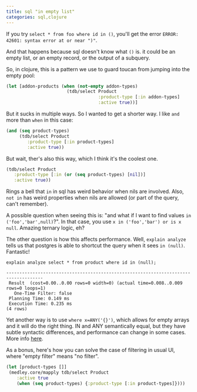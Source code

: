 ```yaml
---
title: sql "in empty list"
categories: sql,clojure
---
```


If you try `select * from foo where id in ()`, you'll get the error `ERROR:  42601: syntax error at or near ")"`.

And that happens because sql doesn't know what `()` is. it could be an
empty list, or an empty record, or the output of a subquery.

So, in clojure, this is a pattern we use to guard toucan from jumping into the empty pool:
```clojure
(let [addon-products (when (not-empty addon-types)
                       (tdb/select Product
                                   :product-type [:in addon-types]
                                   :active true))]
```

But it sucks in multiple ways. So I wanted to get a shorter way. I
like `and` more than `when` in this case:

```clojure
(and (seq product-types)
     (tdb/select Product
        :product-type [:in product-types]
        :active true))
```

But wait, ther's also this way, which I think it's the coolest one.

```clojure
(tdb/select Product
   :product-type [:in (or (seq product-types) [nil])]
   :active true))
```

Rings a bell that `in` in sql has weird behavior when nils are
involved. Also, `not in` has weird properties when nils are allowed
(or part of the query, can't remember).

A possible question when seeing this is: "and what if I want to find
values `in ('foo','bar',null)`?".  In that case, you use `x in
('foo','bar') or is x null`. Amazing ternary logic, eh?

The other question is how this affects performance. Well, `explain
analyze` tells us that postgres is able to shortcut the query when it
sees `in (null)`. Fantastic!

```
explain analyze select * from product where id in (null);

------------------------------------------------------------------------------------
 Result  (cost=0.00..0.00 rows=0 width=0) (actual time=0.008..0.009 rows=0 loops=1)
   One-Time Filter: false
 Planning Time: 0.149 ms
 Execution Time: 0.235 ms
(4 rows)
```

Yet another way is to use `where x=ANY('{}')`, which allows for empty
arrays and it will do the right thing. IN and ANY semantically equal,
but they have subtle syntactic differences, and performance can change
in some cases. More info
[here](https://stackoverflow.com/questions/34627026/in-vs-any-operator-in-postgresql).

As a bonus, here's how you can solve the case of filtering in usual
UI, where "empty filter" means "no filter".

```clojure
(let [product-types []]
 (medley.core/mapply tdb/select Product
    :active true
    (when (seq product-types) {:product-type [:in product-types]})))
```
